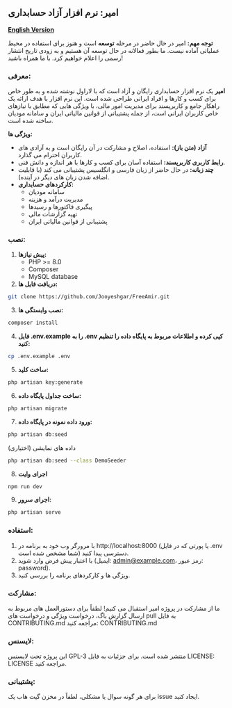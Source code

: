 ## امیر: نرم افزار آزاد حسابداری
**[English Version](README.en.md)**


**توجه مهم:** امیر در حال حاضر در مرحله **توسعه** است و هنوز برای استفاده در محیط عملیاتی آماده نیست. ما بطور فعالانه در حال توسعه آن هستیم و به زودی تاریخ انتشار رسمی را اعلام خواهیم کرد. با ما همراه باشید!

### معرفی:

**امیر** یک نرم افزار حسابداری رایگان و آزاد است که با لاراول نوشته شده و به طور خاص برای کسب و کارها و افراد ایرانی طراحی شده است. این نرم افزار با هدف ارائه یک راهکار جامع و کاربرپسند برای مدیریت امور مالی، با ویژگی هایی که مطابق با نیازهای خاص کاربران ایرانی است، از جمله پشتیبانی از قوانین مالیاتی ایران و سامانه مودیان ساخته شده است.

**ویژگی ها:**

* **آزاد (متن باز):** استفاده، اصلاح و مشارکت در آن رایگان است و به آزادی های کاربران احترام می گذارد.
* **رابط کاربری کاربرپسند:** استفاده آسان برای کسب و کارها با هر اندازه و دانش فنی.
* **چند زبانه:** در حال حاضر از زبان فارسی و انگلسیس پشتیبانی می کند (با قابلیت اضافه شدن زبان های دیگر در آینده).
* **کارکردهای حسابداری:**
    * سامانه مودیان
    * مدیریت درآمد و هزینه
    * پیگیری فاکتورها و رسیدها
    * تهیه گزارشات مالی
    * پشتیبانی از قوانین مالیاتی ایران

### نصب:

1. **پیش نیازها:**
    * PHP >= 8.0
    * Composer
    * MySQL database
2. **دریافت فایل ها:**

```bash
git clone https://github.com/Jooyeshgar/FreeAmir.git
```

3. **نصب وابستگی ها:**

```bash
composer install
```

4. **فایل .env.example را به .env کپی کرده و اطلاعات مربوط به پایگاه داده را تنظیم کنید:**

```bash
cp .env.example .env
```

5. **ساخت کلید:**

```bash
php artisan key:generate
```

6. **ساخت جداول پایگاه داده:**

```bash
php artisan migrate
```

7. **ورود داده نمونه در پایگاه داده:**

```bash
php artisan db:seed
```

داده های نمایشی (اختیاری)
```bash
php artisan db:seed --class DemoSeeder
```

8. **اجرای وایت**

```bash
npm run dev
```

9. **اجرای سرور:**

```bash
php artisan serve
```

### استفاده:

1. با مرورگر وب خود به برنامه در http://localhost:8000 (یا پورتی که در فایل .env شما مشخص شده است) دسترسی پیدا کنید.
2. با اعتبار پیش فرض وارد شوید (ایمیل: admin@example.com، رمز عبور: password).
3. ویژگی ها و کارکردهای برنامه را بررسی کنید.

### مشارکت:

ما از مشارکت در پروژه امیر استقبال می کنیم! لطفاً برای دستورالعمل های مربوط به ارسال گزارش باگ، درخواست ویژگی و درخواست های pull به فایل CONTRIBUTING.md مراجعه کنید: CONTRIBUTING.md

### لایسنس:

این پروژه تحت لایسنس GPL-3 منتشر شده است. برای جزئیات به فایل LICENSE: LICENSE مراجعه کنید.

### پشتیبانی:

برای هر گونه سوال یا مشکلی، لطفاً در مخزن گیت هاب یک issue ایجاد کنید.